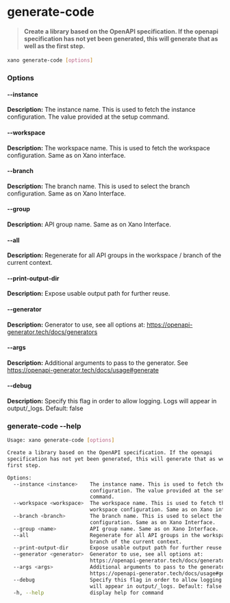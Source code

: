 # generate-code
> #### Create a library based on the OpenAPI specification. If the openapi specification has not yet been generated, this will generate that as well as the first step.

```sh
xano generate-code [options]
```
### Options

#### --instance <instance>
**Description:** The instance name. This is used to fetch the instance configuration. The value provided at the setup command.
#### --workspace <workspace>
**Description:** The workspace name. This is used to fetch the workspace configuration. Same as on Xano interface.
#### --branch <branch>
**Description:** The branch name. This is used to select the branch configuration. Same as on Xano Interface.
#### --group <name>
**Description:** API group name. Same as on Xano Interface.
#### --all
**Description:** Regenerate for all API groups in the workspace / branch of the current context.
#### --print-output-dir
**Description:** Expose usable output path for further reuse.
#### --generator <generator>
**Description:** Generator to use, see all options at: https://openapi-generator.tech/docs/generators
#### --args <args>
**Description:** Additional arguments to pass to the generator. See https://openapi-generator.tech/docs/usage#generate
#### --debug
**Description:** Specify this flag in order to allow logging. Logs will appear in output/_logs. Default: false

### generate-code --help
```sh
Usage: xano generate-code [options]

Create a library based on the OpenAPI specification. If the openapi
specification has not yet been generated, this will generate that as well as the
first step.

Options:
  --instance <instance>    The instance name. This is used to fetch the instance
                           configuration. The value provided at the setup
                           command.
  --workspace <workspace>  The workspace name. This is used to fetch the
                           workspace configuration. Same as on Xano interface.
  --branch <branch>        The branch name. This is used to select the branch
                           configuration. Same as on Xano Interface.
  --group <name>           API group name. Same as on Xano Interface.
  --all                    Regenerate for all API groups in the workspace /
                           branch of the current context.
  --print-output-dir       Expose usable output path for further reuse.
  --generator <generator>  Generator to use, see all options at:
                           https://openapi-generator.tech/docs/generators
  --args <args>            Additional arguments to pass to the generator. See
                           https://openapi-generator.tech/docs/usage#generate
  --debug                  Specify this flag in order to allow logging. Logs
                           will appear in output/_logs. Default: false
  -h, --help               display help for command
```